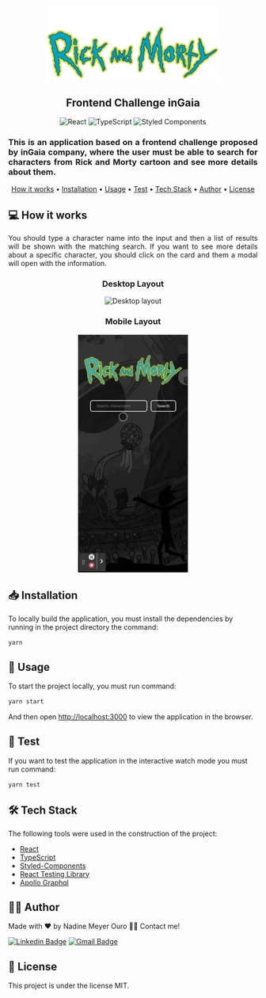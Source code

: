<div align="center">
  <img src="./src/assets/logo.svg" width="350" alt="Logo">
  <h2>Frontend Challenge inGaia</h2>
  <img src='https://img.shields.io/badge/React-20232A?style=for-the-badge&logo=react&logoColor=61DAFB' alt="React">
  <img src='https://img.shields.io/badge/TypeScript-007ACC?style=for-the-badge&logo=typescript&logoColor=white' alt="TypeScript">
  <img src='https://img.shields.io/badge/styled--components-DB7093?style=for-the-badge&logo=styled-components&logoColor=white' alt="Styled Components">
  <h3 align="justify">
    This is an application based on a frontend challenge proposed by inGaia company, where the user must be able to search for characters from Rick and Morty cartoon and see more details about them.
  </h3>
  <p align="center">
    <a href="#-how-it-works">How it works</a> •
    <a href="#-installation">Installation</a> •
    <a href="#-usage">Usage</a> • 
    <a href="#-test">Test</a> • 
    <a href="#-tech-stack">Tech Stack</a> • 
    <a href="#‍-author">Author</a> • 
    <a href="#-license">License</a>
  </p>
</div>

## 💻 How it works

<p align="justify">
  You should type a character name into the input and then a list of results will be shown with the matching search. If you want to see more details about a specific character, you should click on the card and them a modal will open with the information. 
</p>

  <div align="center">
    <h3>Desktop Layout</h3>
    <img src="./src/assets/screenshots/desktop.gif" alt="Desktop layout" style="center" />
    <h3>Mobile Layout</h3>
    <img src="./src/assets/screenshots/mobile.gif" alt="Desktop layout">
  </div>

## 📥 Installation

To locally build the application, you must install the dependencies by running in the project directory the command:

```bash
yarn
```

## 🚀 Usage

To start the project locally, you must run command:

```bash
yarn start
```

And then open [http://localhost:3000](http://localhost:3000) to view the application in the browser.

## 🧪 Test

If you want to test the application in the interactive watch mode you must run command:

```bash
yarn test
```

## 🛠 Tech Stack

The following tools were used in the construction of the project:

- [React](https://pt-br.reactjs.org/)
- [TypeScript](https://www.typescriptlang.org/)
- [Styled-Components](https://styled-components.com/)
- [React Testing Library](https://testing-library.com/)
- [Apollo Graphql](https://www.apollographql.com/)

## 👩‍💻 Author

Made with ❤️ by Nadine Meyer Ouro 👋🏽 Contact me!

[![Linkedin Badge](https://img.shields.io/badge/-Nadine-blue?style=flat-square&logo=Linkedin&logoColor=white&link=https://www.linkedin.com/in/nadine-ouro/)](https://www.linkedin.com/in/nadine-ouro/)
[![Gmail Badge](https://img.shields.io/badge/-nadine.meyer.ouro@gmail.com-c14438?style=flat-square&logo=Gmail&logoColor=white&link=mailto:nadine.meyer.ouro@gmail.com)](mailto:nadine.meyer.ouro@gmail.com)

## 📝 License

This project is under the license MIT.
